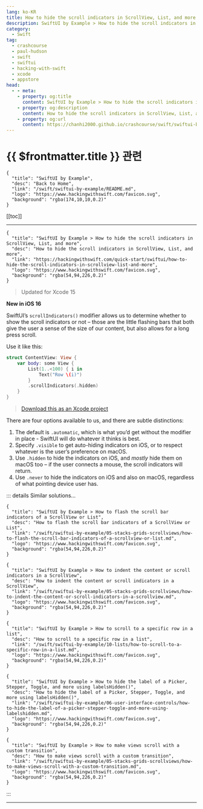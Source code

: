 ```yaml
---
lang: ko-KR
title: How to hide the scroll indicators in ScrollView, List, and more
description: SwiftUI by Example > How to hide the scroll indicators in ScrollView, List, and more
category:
  - Swift
tag: 
  - crashcourse
  - paul-hudson
  - swift
  - swiftui
  - hacking-with-swift
  - xcode
  - appstore
head:
  - - meta:
    - property: og:title
      content: SwiftUI by Example > How to hide the scroll indicators in ScrollView, List, and more
    - property: og:description
      content: How to hide the scroll indicators in ScrollView, List, and more
    - property: og:url
      content: https://chanhi2000.github.io/crashcourse/swift/swiftui-by-example/05-stacks-grids-scrollviews/how-to-hide-the-scroll-indicators-in-scrollview-list-and-more.html
---
```


# {{ $frontmatter.title }} 관련

```component VPCard
{
  "title": "SwiftUI by Example",
  "desc": "Back to Home",
  "link": "/swift/swiftui-by-example/README.md",
  "logo": "https://www.hackingwithswift.com/favicon.svg",
  "background": "rgba(174,10,10,0.2)"
}
```

[[toc]]

---

```component VPCard
{
  "title": "SwiftUI by Example > How to hide the scroll indicators in ScrollView, List, and more",
  "desc": "How to hide the scroll indicators in ScrollView, List, and more",
  "link": "https://hackingwithswift.com/quick-start/swiftui/how-to-hide-the-scroll-indicators-in-scrollview-list-and-more",
  "logo": "https://www.hackingwithswift.com/favicon.svg",
  "background": "rgba(54,94,226,0.2)"
}
```

> Updated for Xcode 15

**New in iOS 16**

SwiftUI’s `scrollIndicators()` modifier allows us to determine whether to show the scroll indicators or not – those are the little flashing bars that both give the user a sense of the size of our content, but also allows for a long press scroll.

Use it like this:

```swift
struct ContentView: View {
    var body: some View {
        List(1..<100) { i in
            Text("Row \(i)")
        }
        .scrollIndicators(.hidden)
    }
}
```

> [<FontIcon icon="fas fa-file-zipper"/>Download this as an Xcode project](https://www.hackingwithswift.com/files/projects/swiftui/how-to-hide-the-scroll-indicators-in-scrollview-list-and-more-1.zip)

There are four options available to us, and there are subtle distinctions:

1. The default is `.automatic`, which is what you’d get without the modifier in place - SwiftUI will do whatever it thinks is best.
2. Specify `.visible` to get auto-hiding indicators on iOS, or to respect whatever is the user’s preference on macOS.
3. Use `.hidden` to hide the indicators on iOS, and *mostly* hide them on macOS too – if the user connects a mouse, the scroll indicators will return.
4. Use `.never` to hide the indicators on iOS and also on macOS, regardless of what pointing device user has.

::: details Similar solutions…

```component VPCard
{
  "title": "SwiftUI by Example > How to flash the scroll bar indicators of a ScrollView or List",
  "desc": "How to flash the scroll bar indicators of a ScrollView or List",
  "link": "/swift/swiftui-by-example/05-stacks-grids-scrollviews/how-to-flash-the-scroll-bar-indicators-of-a-scrollview-or-list.md",
  "logo": "https://www.hackingwithswift.com/favicon.svg",
  "background": "rgba(54,94,226,0.2)"
}
```

```component VPCard
{
  "title": "SwiftUI by Example > How to indent the content or scroll indicators in a ScrollView",
  "desc": "How to indent the content or scroll indicators in a ScrollView",
  "link": "/swift/swiftui-by-example/05-stacks-grids-scrollviews/how-to-indent-the-content-or-scroll-indicators-in-a-scrollview.md",
  "logo": "https://www.hackingwithswift.com/favicon.svg",
  "background": "rgba(54,94,226,0.2)"
}
```

```component VPCard
{
  "title": "SwiftUI by Example > How to scroll to a specific row in a list",
  "desc": "How to scroll to a specific row in a list",
  "link": "/swift/swiftui-by-example/10-lists/how-to-scroll-to-a-specific-row-in-a-list.md",
  "logo": "https://www.hackingwithswift.com/favicon.svg",
  "background": "rgba(54,94,226,0.2)"
}
```

```component VPCard
{
  "title": "SwiftUI by Example > How to hide the label of a Picker, Stepper, Toggle, and more using labelsHidden()",
  "desc": "How to hide the label of a Picker, Stepper, Toggle, and more using labelsHidden()",
  "link": "/swift/swiftui-by-example/06-user-interface-controls/how-to-hide-the-label-of-a-picker-stepper-toggle-and-more-using-labelshidden.md",
  "logo": "https://www.hackingwithswift.com/favicon.svg",
  "background": "rgba(54,94,226,0.2)"
}
```

```component VPCard
{
  "title": "SwiftUI by Example > How to make views scroll with a custom transition",
  "desc": "How to make views scroll with a custom transition",
  "link": "/swift/swiftui-by-example/05-stacks-grids-scrollviews/how-to-make-views-scroll-with-a-custom-transition.md",
  "logo": "https://www.hackingwithswift.com/favicon.svg",
  "background": "rgba(54,94,226,0.2)"
}
```

:::

---

<TagLinks />